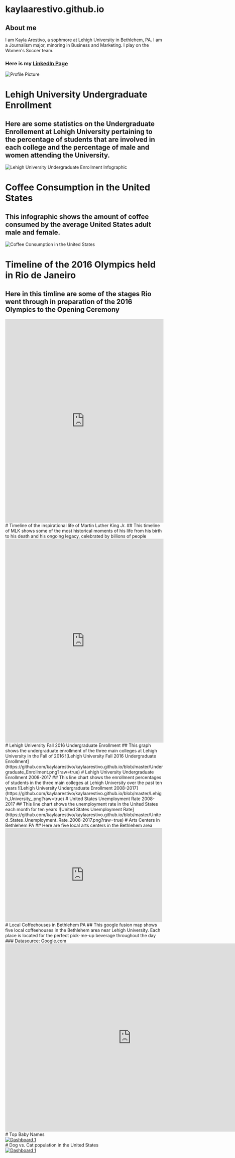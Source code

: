 # kaylaarestivo.github.io
## About me
I am Kayla Arestivo, a sophmore at Lehigh University in Bethlehem, PA. I am a Journalism major, minoring in Business and Marketing. I play on the Women's Soccer team.
### Here is my [LinkedIn Page](https://www.linkedin.com/in/kayla-arestivo-00967b153/)
![Profile Picture](https://github.com/kaylaarestivo/kaylaarestivo.github.io/blob/master/IMG_6128.jpg?raw=true)

# Lehigh University Undergraduate Enrollment
## Here are some statistics on the Undergraduate Enrollement at Lehigh University pertaining to the percentage of students that are involved in each college and the percentage of male and women attending the University.
![Lehigh University Undergraduate Enrollment Infographic](https://github.com/kaylaarestivo/kaylaarestivo.github.io/blob/master/Lehigh%20University%20Undergraduate%20Enrollment.png?raw=true)

# Coffee Consumption in the United States
## This infographic shows the amount of coffee consumed by the average United States adult male and female.
![Coffee Consumption in the United States](https://github.com/kaylaarestivo/kaylaarestivo.github.io/blob/master/Coffee%20Consumption%20in%20the%20United%20States-2.png?raw=true)
# Timeline of the 2016 Olympics held in Rio de Janeiro
## Here in this timline are some of the stages Rio went through in preparation of the 2016 Olympics to the Opening Ceremony
<iframe src='https://cdn.knightlab.com/libs/timeline3/latest/embed/index.html?source=17J_gXbCDbwJLdJsccpQhoTHoBWq0oKPv-Ri7CoXMOKI&font=Default&lang=en&initial_zoom=2&height=650' width='100%' height='650' webkitallowfullscreen mozallowfullscreen allowfullscreen frameborder='0'></iframe>
# Timeline of the inspirational life of Martin Luther King Jr.
## This timeline of MLK shows some of the most historical moments of his life from his birth to his death and his ongoing legacy, celebrated by billions of people  
<iframe src='https://cdn.knightlab.com/libs/timeline3/latest/embed/index.html?source=16AsHuSOBobXirLLheTq8iTKA6zow8xx5zuPRt7mTFpE&font=Default&lang=en&initial_zoom=2&height=650' width='100%' height='650' webkitallowfullscreen mozallowfullscreen allowfullscreen frameborder='0'></iframe>
# Lehigh University Fall 2016 Undergraduate Enrollment 
## This graph shows the undergraduate enrollment of the three main colleges at Lehigh University in the Fall of 2016
![Lehigh University Fall 2016 Undergraduate Enrollment](https://github.com/kaylaarestivo/kaylaarestivo.github.io/blob/master/Undergraduate_Enrollment.png?raw=true)
# Lehigh University Undergraduate Enrollment 2008-2017
## This line chart shows the enrollment percentages of students in the three main colleges at Lehigh University over the past ten years
![Lehigh University Undergraduate Enrollment 2008-2017](https://github.com/kaylaarestivo/kaylaarestivo.github.io/blob/master/Lehigh_University_.png?raw=true)
# United States Unemployment Rate 2008-2017
## This line chart shows the unemployment rate in the United States each month for ten years
![United States Unemployment Rate](https://github.com/kaylaarestivo/kaylaarestivo.github.io/blob/master/United_States_Unemployment_Rate_2008-2017.png?raw=true)
# Arts Centers in Bethlehem PA
## Here are five local arts centers in the Bethlehem area
<iframe width="500" height="300" scrolling="no" frameborder="no" src="https://fusiontables.google.com/embedviz?q=select+col0+from+1P4C6ww7othWDTOV_xzj7Xk6W_da4AEy4HjEwFBln&amp;viz=MAP&amp;h=false&amp;lat=40.609994921586576&amp;lng=-75.36971287669063&amp;t=1&amp;z=15&amp;l=col0&amp;y=2&amp;tmplt=2&amp;hml=ONE_COL_LAT_LNG"></iframe>
# Local Coffeehouses in Bethlehem PA
## This google fusion map shows five local coffeehouses in the Bethlehem area near Lehigh University. Each place is located for the perfect pick-me-up beverage throughout the day
### Datasource: Google.com
<iframe width="800" height="600" scrolling="no" frameborder="no" src="https://fusiontables.google.com/embedviz?q=select+col0+from+17PcRu_T2hfdCa4o6nBWDs_0SoUqIcnYj86JaeWO1&amp;viz=MAP&amp;h=false&amp;lat=40.87665088208907&amp;lng=-75.68070171853027&amp;t=1&amp;z=9&amp;l=col0&amp;y=2&amp;tmplt=2&amp;hml=ONE_COL_LAT_LNG"></iframe>
# Top Baby Names
<div class='tableauPlaceholder' id='viz1519074372818' style='position: relative'><noscript><a href='#'><img alt='Dashboard 1 ' src='https:&#47;&#47;public.tableau.com&#47;static&#47;images&#47;To&#47;TopBabyNames_17&#47;Dashboard1&#47;1_rss.png' style='border: none' /></a></noscript><object class='tableauViz'  style='display:none;'><param name='host_url' value='https%3A%2F%2Fpublic.tableau.com%2F' /> <param name='embed_code_version' value='3' /> <param name='site_root' value='' /><param name='name' value='TopBabyNames_17&#47;Dashboard1' /><param name='tabs' value='no' /><param name='toolbar' value='yes' /><param name='static_image' value='https:&#47;&#47;public.tableau.com&#47;static&#47;images&#47;To&#47;TopBabyNames_17&#47;Dashboard1&#47;1.png' /> <param name='animate_transition' value='yes' /><param name='display_static_image' value='yes' /><param name='display_spinner' value='yes' /><param name='display_overlay' value='yes' /><param name='display_count' value='yes' /><param name='filter' value='publish=yes' /></object></div><script type='text/javascript'>var divElement = document.getElementById('viz1519074372818');var vizElement = divElement.getElementsByTagName('object')[0];                    vizElement.style.width='1000px';vizElement.style.height='827px';var scriptElement = document.createElement('script');                    scriptElement.src = 'https://public.tableau.com/javascripts/api/viz_v1.js';                    vizElement.parentNode.insertBefore(scriptElement, vizElement);</script>
# Dog vs. Cat population in the United States
<div class='tableauPlaceholder' id='viz1519244150040' style='position: relative'><noscript><a href='#'><img alt='Dashboard 1 ' src='https:&#47;&#47;public.tableau.com&#47;static&#47;images&#47;R8&#47;R86HQSJGH&#47;1_rss.png' style='border: none' /></a></noscript><object class='tableauViz'  style='display:none;'><param name='host_url' value='https%3A%2F%2Fpublic.tableau.com%2F' /> <param name='embed_code_version' value='3' /> <param name='path' value='shared&#47;R86HQSJGH' /> <param name='toolbar' value='yes' /><param name='static_image' value='https:&#47;&#47;public.tableau.com&#47;static&#47;images&#47;R8&#47;R86HQSJGH&#47;1.png' /> <param name='animate_transition' value='yes' /><param name='display_static_image' value='yes' /><param name='display_spinner' value='yes' /><param name='display_overlay' value='yes' /><param name='display_count' value='yes' /><param name='filter' value='publish=yes' /></object></div><script type='text/javascript'>var divElement = document.getElementById('viz1519244150040');var vizElement = divElement.getElementsByTagName('object')[0];                    vizElement.style.width='100%';vizElement.style.height=(divElement.offsetWidth*0.75)+'px';var scriptElement = document.createElement('script');scriptElement.src = 'https://public.tableau.com/javascripts/api/viz_v1.js';                    vizElement.parentNode.insertBefore(scriptElement, vizElement);</script>
